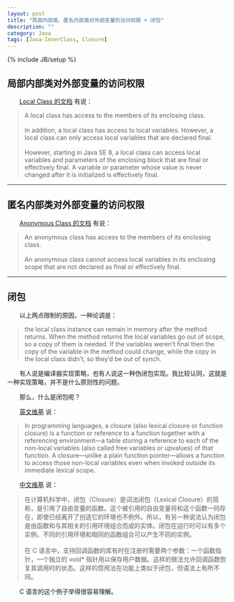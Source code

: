 ```yaml
---
layout: post
title: "局部内部类、匿名内部类对外部变量的访问权限 + 闭包"
description: ""
category: Java
tags: [Java-InnerClass, Closure]
---
```

{% include JB/setup %}

## 局部内部类对外部变量的访问权限

　　[Local Class 的文档](http://docs.oracle.com/javase/tutorial/java/javaOO/localclasses.html) 有说：

> A local class has access to the members of its enclosing class.  
> <br/>
> In addition, a local class has access to local variables. However, a local class can only access local variables that are declared final.  
> <br/>
> However, starting in Java SE 8, a local class can access local variables and parameters of the enclosing block that are final or effectively final. A variable or parameter whose value is never changed after it is initialized is effectively final.

---

## 匿名内部类对外部变量的访问权限

　　[Anonymous Class 的文档](http://docs.oracle.com/javase/tutorial/java/javaOO/anonymousclasses.html#accessing) 有说：

> An anonymous class has access to the members of its enclosing class.  
> <br/>
> An anonymous class cannot access local variables in its enclosing scope that are not declared as final or effectively final.

---

## 闭包

　　以上两点限制的原因，一种论调是：

> the local class instance can remain in memory after the method returns. When the method returns the local variables go out of scope, so a copy of them is needed. If the variables weren’t final then the copy of the variable in the method could change, while the copy in the local class didn’t, so they’d be out of synch. 

　　有人说是编译器实现策略，也有人说这一种伪闭包实现。我比较认同，这就是一种实现策略，并不是什么原则性的问题。  

　　那么，什么是闭包呢？  

　　[英文维基](http://en.wikipedia.org/wiki/Closure_%28computer_science%29) 说：

> In programming languages, a closure (also lexical closure or function closure) is a function or reference to a function together with a referencing environment—a table storing a reference to each of the non-local variables (also called free variables or upvalues) of that function. A closure—unlike a plain function pointer—allows a function to access those non-local variables even when invoked outside its immediate lexical scope.

　　[中文维基](http://zh.wikipedia.org/zh/%E9%97%AD%E5%8C%85_%28%E8%AE%A1%E7%AE%97%E6%9C%BA%E7%A7%91%E5%AD%A6%29) 说：

> 在计算机科学中，闭包（Closure）是词法闭包（Lexical Closure）的简称，是引用了自由变量的函数。这个被引用的自由变量将和这个函数一同存在，即使已经离开了创造它的环境也不例外。所以，有另一种说法认为闭包是由函数和与其相关的引用环境组合而成的实体。闭包在运行时可以有多个实例，不同的引用环境和相同的函数组合可以产生不同的实例。  
> <br/>
> 在 C 语言中，支持回调函数的库有时在注册时需要两个参数：一个函数指针，一个独立的 void* 指针用以保存用户数据。这样的做法允许回调函数恢复其调用时的状态。这样的惯用法在功能上类似于闭包，但语法上有所不同。

　　C 语言的这个例子举得很容易理解。